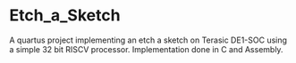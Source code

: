 # Etch_a_Sketch
A quartus project implementing an etch a sketch on Terasic DE1-SOC using a simple 32 bit RISCV processor. Implementation done in C and Assembly.
